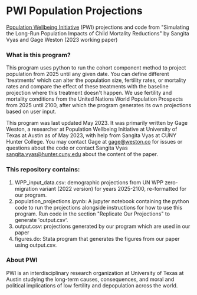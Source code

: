 # PWI Population Projections

[Population Wellbeing Initiative](https://sites.utexas.edu/pwi/) (PWI) projections and code from "Simulating the Long-Run Population Impacts of Child Mortality Reductions" by Sangita Vyas and Gage Weston (2023 working paper)

### What is this program?

This program uses python to run the cohort component method to project population from 2025 until any given date. You can define different 'treatments' which can alter the population size, fertility rates, or mortality rates and compare the effect of these treatments with the baseline projection where this treatment doesn't happen. We use fertility and mortality conditions from the United Nations World Population Prospects from 2025 until 2100, after which the program generates its own projections based on user input. 

This program was last updated May 2023. It was primarily written by Gage Weston, a researcher at Population Wellbeing Initiative at University of Texas at Austin as of May 2023, with help from Sangita Vyas at CUNY Hunter College. You may contact Gage at gage@weston.co for issues or questions about the code or contact Sangita Vyas sangita.vyas@hunter.cuny.edu about the content of the paper.

### This repository contains:

1. WPP_input_data.csv: demographic projections from UN WPP zero-migration variant (2022 version) for years 2025-2100, re-formatted for our program.
2. population_projections.ipynb: A jupyter notebook containing the python code to run the projections alongside instructions for how to use this program. Run code in the section "Replicate Our Projections" to generate 'output.csv'.
3. output.csv: projections generated by our program which are used in our paper
4. figures.do: Stata program that generates the figures from our paper using output.csv.

### About PWI

PWI is an interdisciplinary research organization at University of Texas at Austin studying the long-term causes, consequences, and moral and political implications of low fertility and depopulation across the world.
